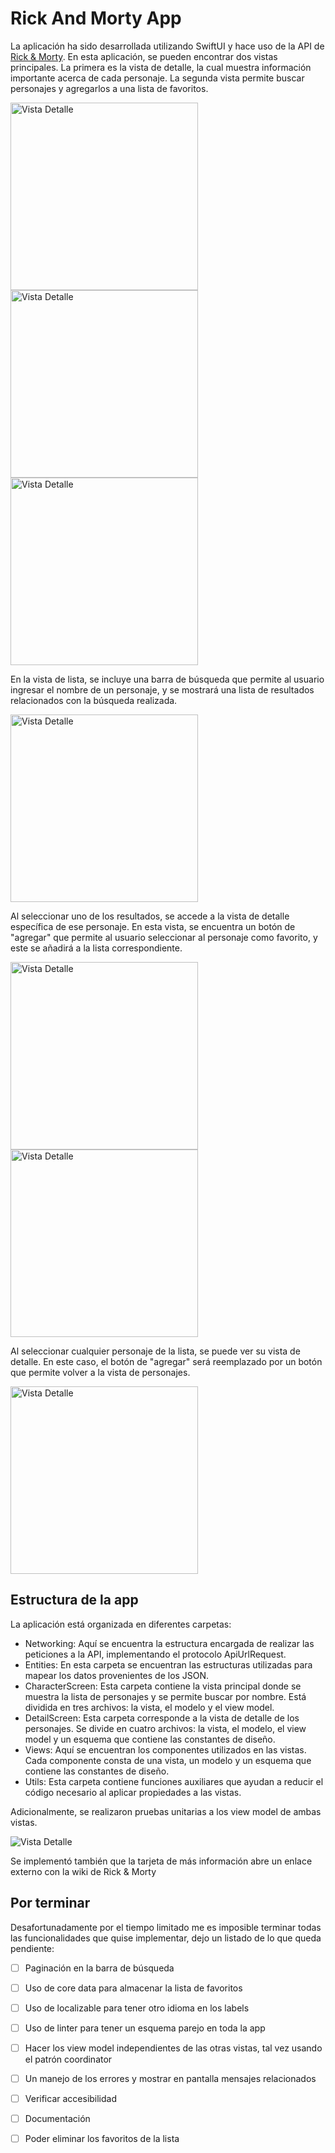 # Rick And Morty App

La aplicación ha sido desarrollada utilizando SwiftUI y hace uso de la API de [Rick & Morty](https://rickandmortyapi.com). En esta aplicación, se pueden encontrar dos vistas principales. La primera es la vista de detalle, la cual muestra información importante acerca de cada personaje. La segunda vista permite buscar personajes y agregarlos a una lista de favoritos.

<img src='https://github.com/camyoh/RickAndMortyApp/assets/12130471/94083ed4-9a4c-416b-8fed-1accaad7382c' alt='Vista Detalle' width='300'>
<img src='https://github.com/camyoh/RickAndMortyApp/assets/12130471/c55e4cba-9859-498f-94d8-fc833f273315' alt='Vista Detalle' width='300'>
<img src='https://github.com/camyoh/RickAndMortyApp/assets/12130471/0cafc06e-f2c1-43cc-8f4f-53ceef43d4c7' alt='Vista Detalle' width='300'>

En la vista de lista, se incluye una barra de búsqueda que permite al usuario ingresar el nombre de un personaje, y se mostrará una lista de resultados relacionados con la búsqueda realizada.

<img src='https://github.com/camyoh/RickAndMortyApp/assets/12130471/a0102dd0-92e2-49c8-b31b-3cd0b0004d5f' alt='Vista Detalle' width='300'>

Al seleccionar uno de los resultados, se accede a la vista de detalle específica de ese personaje. En esta vista, se encuentra un botón de "agregar" que permite al usuario seleccionar al personaje como favorito, y este se añadirá a la lista correspondiente.

<img src='https://github.com/camyoh/RickAndMortyApp/assets/12130471/7253778d-5126-4bcd-b0d1-7bd088bd6592' alt='Vista Detalle' width='300'>
<img src='https://github.com/camyoh/RickAndMortyApp/assets/12130471/11bbfabe-ca55-49da-ac14-479bc63d10e1' alt='Vista Detalle' width='300'>

Al seleccionar cualquier personaje de la lista, se puede ver su vista de detalle. En este caso, el botón de "agregar" será reemplazado por un botón que permite volver a la vista de personajes.

<img src='https://github.com/camyoh/RickAndMortyApp/assets/12130471/e5235b88-da94-4fcd-b469-2b35338a632a' alt='Vista Detalle' width='300'>

## Estructura de la app
La aplicación está organizada en diferentes carpetas:

* Networking: Aquí se encuentra la estructura encargada de realizar las peticiones a la API, implementando el protocolo ApiUrlRequest.
* Entities: En esta carpeta se encuentran las estructuras utilizadas para mapear los datos provenientes de los JSON.
* CharacterScreen: Esta carpeta contiene la vista principal donde se muestra la lista de personajes y se permite buscar por nombre. Está dividida en tres archivos: la vista, el modelo y el view model.
* DetailScreen: Esta carpeta corresponde a la vista de detalle de los personajes. Se divide en cuatro archivos: la vista, el modelo, el view model y un esquema que contiene las constantes de diseño.
* Views: Aquí se encuentran los componentes utilizados en las vistas. Cada componente consta de una vista, un modelo y un esquema que contiene las constantes de diseño.
* Utils: Esta carpeta contiene funciones auxiliares que ayudan a reducir el código necesario al aplicar propiedades a las vistas.

Adicionalmente, se realizaron pruebas unitarias a los view model de ambas vistas.

<img src='https://github.com/camyoh/RickAndMortyApp/assets/12130471/6683e7e2-10af-4b04-b619-bf1858d29a9f' alt='Vista Detalle' width=''>

Se implementó también que la tarjeta de más información abre un enlace externo con la wiki de Rick & Morty

## Por terminar
Desafortunadamente por el tiempo limitado me es imposible terminar todas las funcionalidades que quise implementar, dejo un listado de lo que queda pendiente:
- [ ] Paginación en la barra de búsqueda
- [ ] Uso de core data para almacenar la lista de favoritos
- [ ] Uso de localizable para tener otro idioma en los labels
- [ ] Uso de linter para tener un esquema parejo en toda la app
- [ ] Hacer los view model independientes de las otras vistas, tal vez usando el patrón coordinator
- [ ] Un manejo de los errores y mostrar en pantalla mensajes relacionados
- [ ] Verificar accesibilidad
- [ ] Documentación 
- [ ] Poder eliminar los favoritos de la lista
 
